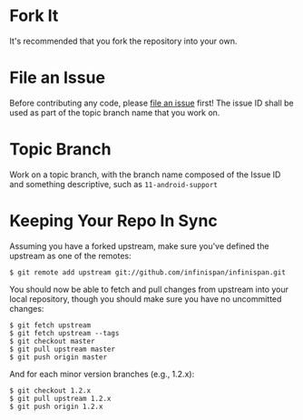 <!--                                                                                                                                  
 Copyright 2013 Ray Tsang
 
 Licensed under the Apache License, Version 2.0 (the "License");
 you may not use this file except in compliance with the License.
 You may obtain a copy of the License at
 
 http://www.apache.org/licenses/LICENSE-2.0
 
 Unless required by applicable law or agreed to in writing, software
 distributed under the License is distributed on an "AS IS" BASIS,
 WITHOUT WARRANTIES OR CONDITIONS OF ANY KIND, either express or implied.
 See the License for the specific language governing permissions and
 limitations under the License.
 -->

Fork It
=======
It's recommended that you fork the repository into your own.

File an Issue
=============
Before contributing any code, please [file an issue](https://github.com/jdeferred/jdeferred/issues) first!
The issue ID shall be used as part of the topic branch name that you work on.

Topic Branch
============
Work on a topic branch, with the branch name composed of the Issue ID and something descriptive, such as `11-android-support`

Keeping Your Repo In Sync
=========================

Assuming you have a forked upstream, make sure you've defined the upstream as one of the remotes:

    $ git remote add upstream git://github.com/infinispan/infinispan.git

You should now be able to fetch and pull changes from upstream into your local repository, though you should make sure you have no uncommitted changes:

    $ git fetch upstream
    $ git fetch upstream --tags
    $ git checkout master
    $ git pull upstream master
    $ git push origin master

And for each minor version branches (e.g., 1.2.x):

    $ git checkout 1.2.x
    $ git pull upstream 1.2.x
    $ git push origin 1.2.x
